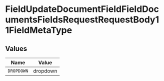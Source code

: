 # FieldUpdateDocumentFieldFieldDocumentsFieldsRequestRequestBody11FieldMetaType


## Values

| Name       | Value      |
| ---------- | ---------- |
| `DROPDOWN` | dropdown   |